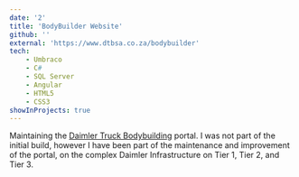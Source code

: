 ```yaml
---
date: '2'
title: 'BodyBuilder Website'
github: ''
external: 'https://www.dtbsa.co.za/bodybuilder'
tech:
    - Umbraco
    - C#
    - SQL Server
    - Angular
    - HTML5
    - CSS3
showInProjects: true
---
```


Maintaining the [Daimler Truck Bodybuilding]("https://www.dtbsa.co.za/bodybuilder") portal. I was not part of the initial build, however I have been part of the maintenance and improvement of the portal, on the complex Daimler Infrastructure on Tier 1, Tier 2, and Tier 3.